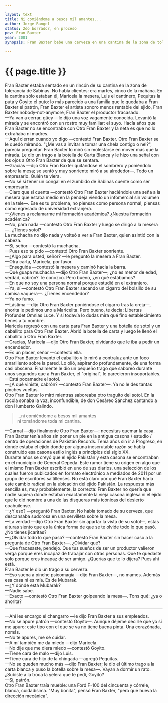 ```yaml
---

layout: text
title: Ni comiéndome a besos mil amantes...
author: Jorge Rangel
status: 2do borrador, en proceso
pov: Fran Baxter
year: 2001
synopsis: Fran Baxter bebe una cerveza en una cantina de la zona de tolerancia de Sabinas. Sostiene una plática consigo mismo. El Otro Fran Baxter convence a Fran Baxter de ir a la antigua casa de Pakistán Records y prenderle fuego.

---
```


# {{ page.title }}

Fran Baxter estaba sentado en un rincón de su cantina en la zona de tolerancia de Sabinas. No había clientes: era martes, cinco de la mañana. En la cantina sólo estaban él, Maricela la mesera, Luis el cantinero, Pequitas la puta y Goyito el puto: lo más parecido a una familia que le quedaba a Fran Baxter el patrón, Fran Baxter el artista sonoro menos rentable del ejido, Fran Baxter nobody-not-anymore, Fran Baxter el productor fracasado.  
—Ya van a cerrar, güey —le dijo una voz vagamente conocida. Levantó la mirada y se encontró con un rostro muy familiar: el suyo. Hacía años que Fran Baxter no se encontraba con Otro Fran Baxter y la neta es que no lo extrañaba ni madres.  
—Aquí cierran cuando yo digo —contestó Fran Baxter. Otro Fran Baxter se le quedó mirando. "¿Me vas a invitar a tomar una chela contigo o nel?", parecía preguntar. Fran Baxter lo miró sin molestarse en mover más que la mirada. Le dio un trago a la botella de Carta Blanca y le hizo una señal con los ojos a Otro Fran Baxter de que se sentara.  
—Gracias —dijo Otro Fran Baxter quitándose el sombrero y poniéndolo sobre la mesa; se sentó y muy sonriente miró a su alrededor—. Todo un empresario. Quién te viera.  
—No sé si tener un congal en el zumbido de Sabinas cuente como ser empresario.  
—Claro que sí cuenta —contestó Otro Fran Baxter haciéndole una seña a la mesera que estaba medio en la pendeja viendo un infomercial sin volumen en la tele—. Ese es tu problema, no piensas como persona normal, piensas como egresado de universidad extranjera.  
—¿Vienes a reclamarme mi formación académica? ¿Nuestra formación académica?  
—No, para nada —contestó Otro Fran Baxter y luego se dirigó a la mesera—. ¿Tienes sotol?  
La muchacha no dijo nada y volteó a ver a Fran Baxter, quien asintió con la cabeza.  
—Sí, señor —contestó la muchacha.  
—Pues eso te pido —contestó Otro Fran Baxter sonriente.  
—¿Algo para usted, señor? —le preguntó la mesera a Fran Baxter.  
—Otra carta, Maricela, por favor.  
—Enseguida —contestó la mesera y caminó hacia la barra.  
—Qué guapa muchacha —dijo Otro Fran Baxter—, ¿no es menor de edad, verdad, cabrón? Te conozco. Pero bueno, ¿en qué estábamos?  
—En que no soy una persona normal porque estudié en el extranjero.  
—Ya, sí —contestó Otro Fran Baxter sacando un cigarro del bolsillo de su camisa vaquera—. ¿Tienes encendedor?  
—Ya no fumo.  
—Lástima —dijo Otro Fran Baxter poniéndose el cigarro tras la oreja—, ahorita le pedimos uno a Maricelita. Pero bueno, te decía: Libertas Profundet Omnias Luce. Y si todavía lo dudas mira qué fino establecimiento tienes a tu nombre.  
Maricela regresó con una carta para Fran Baxter y una botella de sotol y un caballito para Otro Fran Baxter. Abrió la botella de carta y luego le llenó el caballito a Otro Fran Baxter.  
—Gracias, Maricela —dijo Otro Fran Baxter, olvidando que le iba a pedir un encendedor.  
—Es un placer, señor —contestó ella.  
Otro Fran Baxter levantó el caballito y lo miró a contraluz ante un foco amarillento sobre la pared. Lo olió, aspirando profundamente, de una forma casi obscena. Finalmente le dio un pequeño trago que saboreó durante unos segundos que a Fran Baxter, el "original", le parecieron insoportables.  
—Está pocamadre el sotol.  
—¿A qué viniste, cabrón? —contestó Fran Baxter—. Ya no le des tantas pinches vueltas.  
Otro Fran Baxter lo miró mientras saboreaba otro traguito del sotol. En la rocola sonaba la voz, inconfundible, de don Cesáreo Sánchez cantando a don Humberto Galindo.

> ...ni comiéndome a besos mil amantes  
> ni tomándome toda mi cantina.
  
—Carnal —dijo finalmente Otro Fran Baxter—: necesitas quemar la casa.  
Fran Baxter tenía años sin poner un pie en la antigua casona / estudio / centro de operaciones de Pakistán Records. Tenía años sin ir a Progreso, en donde estaba el ejido donde por alguna inescrutable razón se había construido esa casona estilo inglés a principios del siglo XX.  
Durante años se creyó que el ejido Pakistán y esta casona se encontraban en el municipio de General Cepeda. Este rumor tiene su origen en algo que el mismo Fran Baxter escribió en uno de sus diarios, una selección de los cuales fueron publicados en formato electrónico a mediados de 2011 por un grupo de escritores saltillenses. No está claro por qué Fran Baxter haría este cambio radical en la ubicación del ejido Pakistán. La respuesta más sencilla es, muy probablemente, la correcta: Fran Baxter no quería que nadie supiera dónde estaban exactamente la vieja casona inglesa ni el ejido que le dió nombre a una de las disqueras más icónicas del desierto coahuilense.  
—¿Y eso? —preguntó Fran Baxter. No había tomado de su cerveza, que descansaba sudorosa en una servilleta sobre la mesa.  
—La verdad —dijo Otro Fran Baxter sin apartar la vista de su sotol—, estas alturas siento que es la única forma de que se te olvide todo lo que pasó. ¿No tienes jicaritas?  
—¿Olvidar todo lo que pasó? —contestó Fran Baxter sin hacer caso a la pregunta de Otro Fran Baxter—. ¿Olvidar qué?  
—Que fracasaste, pendejo. Que tus sueños de ser un productor valieron verga porque eres incapaz de trabajar con otras personas. Que te quedaste solo porque eres incapaz de ser amigo. ¿Querías que te lo dijera? Pues ahí está.  
Fran Baxter le dio un trago a su cerveza.  
—Eso suena a pinche psicomagia —dijo Fran Baxter—, no mames. Además esa casa ni es mía. Es de Mubarak.  
—¿Y dónde está Mubarak?  
—Nadie sabe.  
—Exacto —contestó Otro Fran Baxter golpeando la mesa—. Tons qué: ¿ya o ahorita?

***

—Ahí les encargo el changarro —le dijo Fran Baxter a sus empleados.  
—No se apure patrón —contestó Goyito—. Aunque déjeme decirle que yo sí me apuro: este tipo con el que se va no tiene buena pinta. Una corazónada, nomás.  
—No te apures, me sé cuidar.  
—A mí también me da miedo —dijo Maricela.  
—No dije que me diera miedo —contestó Goyito.  
—Tiene cara de malo —dijo Luis.  
—Tiene cara de hijo de la chingada —agregó Pequitas.  
—No se queden mucho más —dijo Fran Baxter; le dio el último trago a la carta blanca y puso la botella sobre la mesa—. Vayan a dormir un rato. ¿Subiste a la troca la yelera que te pedí, Goyito?  
—Sí, patrón.  
Otro Fran Baxter traía mueble: una Ford F-100 del cincuenta y córrele, blanca, cuidadísima. "Muy bonita", pensó Fran Baxter, "pero qué hueva la dirección mecánica".  